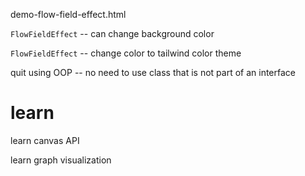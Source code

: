 demo-flow-field-effect.html

`FlowFieldEffect` -- can change background color

`FlowFieldEffect` -- change color to tailwind color theme

quit using OOP -- no need to use class that is not part of an interface

# learn

learn canvas API

learn graph visualization
